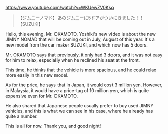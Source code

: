 https://www.youtube.com/watch?v=WKUewZV0Kso

> 【ジムニーノマド】あのジムニーに5ドアがついにきました！！【SUZUKI】 

Hello, this evening, Mr. OKAMOTO, Yoshiki's new video is about the new JIMNY NOMAD that will be coming out in July, August of this year. It's a new model from the car maker SUZUKI, and which now has 5 doors.

Mr. OKAMOTO says that previously, it only had 3 doors, and it was not easy for him to relax, especially when he reclined his seat at the front. 

This time, he thinks that the vehicle is more spacious, and he could relax more easily in this new model.

As for the price, he says that in Japan, it would cost 3 million yen. However, in Malaysia, it would have a price-tag of 10 million yen, which is quite expensive even for Mr. OKAMOTO.

He also shared that Japanese people usually prefer to buy used JIMNY vehicles, and this is what we can see in his case, where he already has quite a number.

This is all for now. Thank you, and good night!
